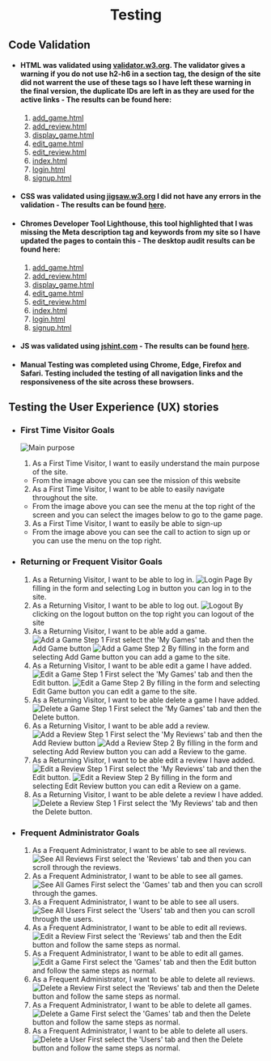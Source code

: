<h1 align="center">Testing</h1> 

## Code Validation
- #### HTML was validated using [validator.w3.org](https://validator.w3.org/). The validator gives a warning if you do not use h2-h6 in a section tag, the design of the site did not warrent the use of these tags so I have left these warning in the final version, the duplicate IDs are left in as they are used for the active links - The results can be found here: 
    1.  [add_game.html](readme_images/add_game_page.png) 
    2.  [add_review.html](readme_images/add_review_page.png)
    3.  [display_game.html](readme_images/display_game_page.png) 
    4.  [edit_game.html](readme_images/edit_game_page.png) 
    5.  [edit_review.html](readme_images/edit_review_page.png) 
    6.  [index.html](readme_images/index_page.png) 
    7.  [login.html](readme_images/login_page.png) 
    8.  [signup.html](readme_images/signup_page.png) 

- #### CSS was validated using [jigsaw.w3.org](https://jigsaw.w3.org/css-validator/) I did not have any errors in the validation - The results can be found [here](readme_images/css.png).

- #### Chromes Developer Tool Lighthouse, this tool highlighted that I was missing the Meta description tag and keywords from my site so I have updated the pages to contain this - The desktop audit results can be found here:
    1.  [add_game.html](PDF/add_game_page.pdf) 
    2.  [add_review.html](PDF/add_review_page.pdf)
    3.  [display_game.html](PDF/display_game_page.pdf) 
    4.  [edit_game.html](PDF/edit_game_page.pdf) 
    5.  [edit_review.html](PDF/edit_review_page.pdf) 
    6.  [index.html](PDF/index_page.pdf) 
    7.  [login.html](PDF/login_page.pdf) 
    8.  [signup.html](PDF/signup_page.pdf) 

- #### JS was validated using [jshint.com](https://jshint.com/) - The results can be found [here](readme_images/js.png).

- #### Manual Testing was completed using Chrome, Edge, Firefox and Safari. Testing included the testing of all navigation links and the responsiveness of the site across these browsers. 

## Testing the User Experience (UX) stories
 -   ### First Time Visitor Goals
       ![Main purpose](readme_images/index.png)
       1. As a First Time Visitor, I want to easily understand the main purpose of the site.
        - From the image above you can see the mission of this website
       2. As a First Time Visitor, I want to be able to easily navigate throughout the site.
        - From the image above you can see the menu at the top right of the screen and you can select the images below to go to the game page.
       3. As a First Time Visitor, I want to easily be able to sign-up
        - From the image above you can see the call to action to sign up or you can use the menu on the top right.
 -   ### Returning or Frequent Visitor Goals
       1. As a Returning Visitor, I want to be able to log in.
       ![Login Page](readme_images/login.png)
       By filling in the form and selecting Log in button you can log in to the site.
       2. As a Returning Visitor, I want to be able to log out.
       ![Logout](readme_images/logout.png)
       By clicking on the logout button on the top right you can logout of the site
       3. As a Returning Visitor, I want to be able add a game.
       ![Add a Game Step 1](readme_images/add_game_1.png)
       First select the 'My Games' tab and then the Add Game button
       ![Add a Game Step 2](readme_images/add_game_2.png)
       By filling in the form and selecting Add Game button you can add a game to the site.
       4. As a Returning Visitor, I want to be able edit a game I have added.
       ![Edit a Game Step 1](readme_images/edit_game_1.png)
       First select the 'My Games' tab and then the Edit button.
       ![Edit a Game Step 2](readme_images/edit_game_2.png)
       By filling in the form and selecting Edit Game button you can edit a game to the site.
       5. As a Returning Visitor, I want to be able delete a game I have added.
       ![Delete a Game Step 1](readme_images/edit_game_1.png)
       First select the 'My Games' tab and then the Delete button.
       6. As a Returning Visitor, I want to be able add a review.
       ![Add a Review Step 1](readme_images/add_review_1.png)
       First select the 'My Reviews' tab and then the Add Review button
       ![Add a Review Step 2](readme_images/add_review_2.png)
       By filling in the form and selecting Add Review button you can add a Review to the game.
       7. As a Returning Visitor, I want to be able edit a review I have added.
       ![Edit a Review Step 1](readme_images/edit_review_1.png)
       First select the 'My Reviews' tab and then the Edit button.
       ![Edit a Review Step 2](readme_images/edit_review_2.png)
       By filling in the form and selecting Edit Review button you can edit a Review on a game.
       8. As a Returning Visitor, I want to be able delete a review I have added.
       ![Delete a Review Step 1](readme_images/edit_review_1.png)
       First select the 'My Reviews' tab and then the Delete button.

 -   ### Frequent Administrator Goals
       1. As a Frequent Administrator, I want to be able to see all reviews.
       ![See All Reviews](readme_images/admin_reviews.png)
       First select the 'Reviews' tab and then you can scroll through the reviews.
       2. As a Frequent Administrator, I want to be able to see all games.
       ![See All Games](readme_images/admin_games.png)
       First select the 'Games' tab and then you can scroll through the games.
       3. As a Frequent Administrator, I want to be able to see all users.
       ![See All Users](readme_images/delete_users.png)
       First select the 'Users' tab and then you can scroll through the users.
       4. As a Frequent Administrator, I want to be able to edit all reviews.
       ![Edit a Review](readme_images/admin_reviews.png)
       First select the 'Reviews' tab and then the Edit button and follow the same steps as normal.
       5. As a Frequent Administrator, I want to be able to edit all games.
       ![Edit a Game](readme_images/admin_games.png)
       First select the 'Games' tab and then the Edit button and follow the same steps as normal.
       7. As a Frequent Administrator, I want to be able to delete all reviews.
       ![Delete a Review](readme_images/admin_reviews.png)
       First select the 'Reviews' tab and then the Delete button and follow the same steps as normal.
       8. As a Frequent Administrator, I want to be able to delete all games.
       ![Delete a Game](readme_images/admin_games.png)
       First select the 'Games' tab and then the Delete button and follow the same steps as normal.
       9. As a Frequent Administrator, I want to be able to delete all users.
       ![Delete a User](readme_images/delete_users.png)
       First select the 'Users' tab and then the Delete button and follow the same steps as normal.
       